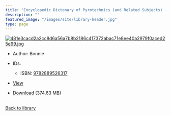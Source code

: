 ```yaml
---
title: "Encyclopedic Dictonary of Pyrotechnics (and Related Subjects) - Internet Edition"
description: ""
featured_image: "/images/site/library-header.jpg"
type: page
---
```


<a href="https://drive.google.com/uc?export=view&id=1BXE2tCUrfYgGZq9l99HhgJYyVBgbe1Yv" target="_blank">![481e3cacd2a2cc8d6a56a7b8b2186c417372abac71e8ee40a2979f0aced25e99.jpg](https://drive.google.com/uc?export=view&id=1uwzU7hOTYTSFH2JXx9PhGeGesH3CkWfH)</a>
* Author: Bonnie
* IDs:
  * ISBN: <a href="https://www.worldcat.org/isbn/9782889526317" target="_blank">9782889526317</a>
* <a href="https://drive.google.com/uc?export=view&id=1BXE2tCUrfYgGZq9l99HhgJYyVBgbe1Yv" target="_blank">View</a>

* [Download](https://drive.google.com/uc?export=download&id=1BXE2tCUrfYgGZq9l99HhgJYyVBgbe1Yv) (374.63 MB)

<br />[Back to library](/library/)
